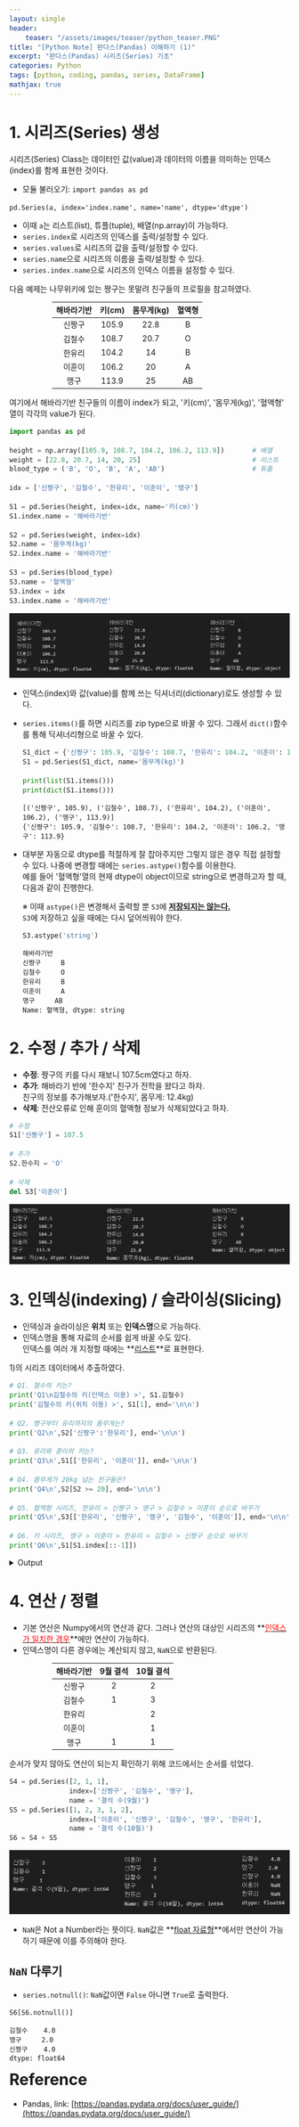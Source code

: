 ```yaml
---
layout: single
header:
    teaser: "/assets/images/teaser/python_teaser.PNG"
title: "[Python Note] 판다스(Pandas) 이해하기 (1)"
excerpt: "판다스(Pandas) 시리즈(Series) 기초"
categories: Python
tags: [python, coding, pandas, series, DataFrame]
mathjax: true
---
```


# 1. 시리즈(Series) 생성 
시리즈(Series) Class는 데이터인 값(value)과 데이터의 이름을 의미하는 인덱스(index)를 함께 표현한 것이다. 
* 모듈 불러오기: `import pandas as pd` 

<p align='center' markdown="1">

`pd.Series(a, index='index.name', name='name', dtype='dtype')`

</p>

* 이때 `a`는 리스트(list), 튜플(tuple), 배열(np.array)이 가능하다. 
* `series.index`로 시리즈의 인덱스를 출력/설정할 수 있다.
* `series.values`로 시리즈의 값을 출력/설정할 수 있다. 
* `series.name`으로 시리즈의 이름을 출력/설정할 수 있다. 
* `series.index.name`으로 시리즈의 인덱스 이름을 설정할 수 있다.   

다음 예제는 나무위키에 있는 짱구는 못말려 친구들의 프로필을 참고하였다.

<div style="margin:auto; width:350px" markdown="1">

|해바라기반|키(cm)|몸무게(kg)|혈액형|
|:-----:|:-----:|:----:|:---:|
|신짱구|105.9|22.8|B|
|김철수|108.7|20.7|O|
|한유리|104.2|14|B|
|이훈이|106.2|20|A|
|맹구|113.9|25|AB|

</div>
여기에서 해바라기반 친구들의 이름이 index가 되고, '키(cm)', '몸무게(kg)', '혈액형' 열이 각각의 value가 된다. 

```python
import pandas as pd

height = np.array([105.9, 108.7, 104.2, 106.2, 113.9])       # 배열
weight = [22.8, 20.7, 14, 20, 25]                            # 리스트
blood_type = ('B', 'O', 'B', 'A', 'AB')                      # 튜플

idx = ['신짱구', '김철수', '한유리', '이훈이', '맹구']

S1 = pd.Series(height, index=idx, name='키(cm)')
S1.index.name = '해바라기반'

S2 = pd.Series(weight, index=idx)
S2.name = '몸무게(kg)'
S2.index.name = '해바라기반'

S3 = pd.Series(blood_type)
S3.name = '혈액형'
S3.index = idx
S3.index.name = '해바라기반'
```

<p style="text-align:center">
    <img src="/assets/images/pandas/series1.PNG">
</p>

* 인덱스(index)와 값(value)를 함께 쓰는 딕셔너리(dictionary)로도 생성할 수 있다. 
* `series.items()`를 하면 시리즈를 zip type으로 바꿀 수 있다. 그래서 `dict()`함수를 통해 딕셔너리형으로 바꿀 수 있다.  

    ```python
    S1_dict = {'신짱구': 105.9, '김철수': 108.7, '한유리': 104.2, '이훈이': 106.2, '맹구': 113.9}
    S1 = pd.Series(S1_dict, name='몸무게(kg)')

    print(list(S1.items()))
    print(dict(S1.items()))
    ```
    ```
    [('신짱구', 105.9), ('김철수', 108.7), ('한유리', 104.2), ('이훈이', 106.2), ('맹구', 113.9)]
    {'신짱구': 105.9, '김철수': 108.7, '한유리': 104.2, '이훈이': 106.2, '맹구': 113.9}
    ```

* 대부분 자동으로 dtype를 적절하게 잘 잡아주지만 그렇지 않은 경우 직접 설정할 수 있다. 나중에 변경할 때에는 `series.astype()`함수를 이용한다.<br>
예를 들어 '혈액형'열의 현재 dtype이 object이므로 string으로 변경하고자 할 때, 다음과 같이 진행한다. 

    ※ 이때 `astype()`은 변경해서 출력할 뿐 `S3`에 **<u>저장되지는 않는다.</u>** <br>
    `S3`에 저장하고 싶을 때에는 다시 덮어씌워야 한다. 

    ```python
    S3.astype('string')
    ```
    ```
    해바라기반
    신짱구     B
    김철수     O
    한유리     B
    이훈이     A
    맹구     AB
    Name: 혈액형, dtype: string
    ```

# 2. 수정 / 추가 / 삭제 
* **수정**: 짱구의 키를 다시 재보니 107.5cm였다고 하자. 
* **추가**: 해바라기 반에 '한수지' 친구가 전학을 왔다고 하자. <br>친구의 정보를 추가해보자.('한수지', 몸무게: 12.4kg)
* **삭제**: 전산오류로 인해 훈이의 혈액형 정보가 삭제되었다고 하자. 

```python
# 수정
S1['신짱구'] = 107.5

# 추가 
S2.한수지 = 'O'

# 삭제 
del S3['이훈이']
```

<p style="text-align:center">
    <img src="/assets/images/pandas/series2.PNG">
</p>

# 3. 인덱싱(indexing) / 슬라이싱(Slicing)
* 인덱싱과 슬라이싱은 **위치** 또는 **인덱스명**으로 가능하다. 
* 인덱스명을 통해 자료의 순서를 쉽게 바꿀 수도 있다. <br>
인덱스를 여러 개 지정할 때에는 **<u>리스트</u>**로 표현한다. 

1)의 시리즈 데이터에서 추출하였다. 

```python
# Q1. 철수의 키는?
print('Q1\n김철수의 키(인덱스 이용) >', S1.김철수)
print('김철수의 키(위치 이용) >', S1[1], end='\n\n')

# Q2. 짱구부터 유리까지의 몸무게는?
print('Q2\n',S2['신짱구':'한유리'], end='\n\n')

# Q3. 유리와 훈이의 키는?
print('Q3\n',S1[['한유리', '이훈이']], end='\n\n')

# Q4. 몸무게가 20kg 넘는 친구들은?
print('Q4\n',S2[S2 >= 20], end='\n\n')

# Q5. 혈액형 시리즈, 한유리 > 신짱구 > 맹구 > 김철수 > 이훈이 순으로 바꾸기 
print('Q5\n',S3[['한유리', '신짱구', '맹구', '김철수', '이훈이']], end='\n\n')

# Q6. 키 시리즈, 맹구 > 이훈이 > 한유리 > 김철수 > 신짱구 순으로 바꾸기 
print('Q6\n',S1[S1.index[::-1]])
```

<details>
<summary>
Output
</summary>
<div markdown="1">

```
Q1
김철수의 키(인덱스 이용) > 108.7
김철수의 키(위치 이용) > 108.7

Q2
 해바라기반
신짱구    22.8
김철수    20.7
한유리    14.0
Name: 몸무게(kg), dtype: float64

Q3
 해바라기반
한유리    104.2
이훈이    106.2
Name: 키(cm), dtype: float64

Q4
 해바라기반
신짱구    22.8
김철수    20.7
이훈이    20.0
맹구     25.0
Name: 몸무게(kg), dtype: float64

Q5
 해바라기반
한유리     B
신짱구     B
맹구     AB
김철수     O
이훈이     A
Name: 혈액형, dtype: object

Q6
 해바라기반
맹구     113.9
이훈이    106.2
한유리    104.2
김철수    108.7
신짱구    105.9
Name: 키(cm), dtype: float64
```
</div>
</details>


# 4. 연산 / 정렬
* 기본 연산은 Numpy에서의 연산과 같다. 그러나 연산의 대상인 시리즈의 **<u><font color='red'>인덱스가 일치한 경우</font></u>**에만 연산이 가능하다. 
* 인덱스명이 다른 경우에는 계산되지 않고, `NaN`으로 반환된다. 

<div style="margin:auto; width:350px" markdown="1">

|해바라기반|9월 결석|10월 결석|
|:-----:|:-----:|:----:|
|신짱구|2|2|
|김철수|1|3|
|한유리||2|
|이훈이||1|
|맹구|1|1|

</div>
순서가 맞지 않아도 연산이 되는지 확인하기 위해 코드에서는 순서를 섞었다.

```python
S4 = pd.Series([2, 1, 1],
               index=['신짱구', '김철수', '맹구'],
               name = '결석 수(9월)')
S5 = pd.Series([1, 2, 3, 1, 2],
               index=['이훈이', '신짱구', '김철수', '맹구', '한유리'],
               name = '결석 수(10월)')
S6 = S4 + S5
```

<p style="text-align:center">
    <img src="/assets/images/pandas/series3.PNG">
</p>

* `NaN`은 Not a Number라는 뜻이다. `NaN`값은 **<u>float 자료형</u>**에서만 연산이 가능하기 때문에 이를 주의해야 한다. 

## `NaN` 다루기 
* `series.notnull()`: `NaN`값이면 `False` 아니면 `True`로 출력한다. 

```python
S6[S6.notnull()]
```
```
김철수    4.0
맹구     2.0
신짱구    4.0
dtype: float64
```

<div class="notice" markdown="1">
<h1 style='margin-top:0em'>Reference</h1>

* Pandas, link: [https://pandas.pydata.org/docs/user_guide/](https://pandas.pydata.org/docs/user_guide/)

</div>
